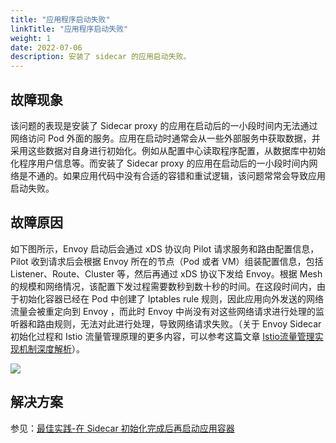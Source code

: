 ```yaml
---
title: "应用程序启动失败"
linkTitle: "应用程序启动失败"
weight: 1
date: 2022-07-06
description: 安装了 sidecar 的应用启动失败。 
---
```


## 故障现象

该问题的表现是安装了 Sidecar proxy 的应用在启动后的一小段时间内无法通过网络访问 Pod 外面的服务。应用在启动时通常会从一些外部服务中获取数据，并采用这些数据对自身进行初始化。例如从配置中心读取程序配置，从数据库中初始化程序用户信息等。而安装了 Sidecar proxy 的应用在启动后的一小段时间内网络是不通的。如果应用代码中没有合适的容错和重试逻辑，该问题常常会导致应用启动失败。

## 故障原因

如下图所示，Envoy 启动后会通过 xDS 协议向 Pilot 请求服务和路由配置信息，Pilot 收到请求后会根据 Envoy 所在的节点（Pod 或者 VM）组装配置信息，包括 Listener、Route、Cluster 等，然后再通过 xDS 协议下发给 Envoy。根据 Mesh 的规模和网络情况，该配置下发过程需要数秒到数十秒的时间。在这段时间内，由于初始化容器已经在 Pod 中创建了 Iptables rule 规则，因此应用向外发送的网络流量会被重定向到 Envoy ，而此时 Envoy 中尚没有对这些网络请求进行处理的监听器和路由规则，无法对此进行处理，导致网络请求失败。（关于 Envoy Sidecar 初始化过程和 Istio 流量管理原理的更多内容，可以参考这篇文章 [Istio流量管理实现机制深度解析](https://zhaohuabing.com/post/2018-09-25-istio-traffic-management-impl-intro/)）。

![](../image/envoy-initialize.png)

## 解决方案

参见：[最佳实践-在 Sidecar 初始化完成后再启动应用容器](../best-practice/startup-dependence.md)